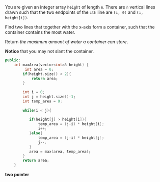 You are given an integer array `height` of length `n`. There are `n` vertical lines drawn such that the two endpoints of the `ith` line are `(i, 0)` and `(i, height[i])`.

Find two lines that together with the x-axis form a container, such that the container contains the most water.

Return *the maximum amount of water a container can store*.

**Notice** that you may not slant the container.



```c++
public:
    int maxArea(vector<int>& height) {
         int area = 0;
        if(height.size() < 2){
            return area;
        }
        
        int i = 0;
        int j = height.size()-1;  
        int temp_area = 0;
        
        while(i < j){
           
           if(height[j] > height[i]){
               temp_area = (j-i) * height[i];
               i++;
           }else{
               temp_area = (j-i) * height[j];
               j--;
           }
           area = max(area, temp_area);
        }
        return area;
    }
```

**two pointer**